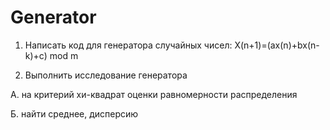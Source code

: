 # Generator
 
1. Написать код для генератора случайных чисел: X(n+1)=(ax(n)+bx(n-k)+c) mod m

2. Выполнить исследование генератора

  А. на критерий хи-квадрат оценки равномерности распределения

  Б. найти среднее, дисперсию
